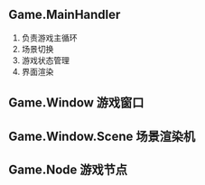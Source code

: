 ## Game.MainHandler
1. 负责游戏主循环
2. 场景切换
3. 游戏状态管理
4. 界面渲染

## Game.Window 游戏窗口

## Game.Window.Scene 场景渲染机

## Game.Node 游戏节点
